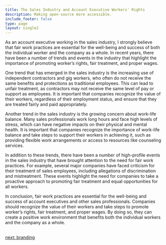 ```yaml
---
title: The Sales Industry and Account Executive Workers' Rights
description: Making open-source more accessible.
include_footer: false
type: page
layout: single2
---
```




As an account executive working in the sales industry, I strongly believe that fair work practices are essential for the well-being and success of both the individual worker and the company as a whole. In recent years, there have been a number of trends and events in the industry that highlight the importance of promoting worker’s rights, fair treatment, and proper wages.

One trend that has emerged in the sales industry is the increasing use of independent contractors and gig workers, who often do not receive the same benefits and protections as traditional employees. This can lead to unfair treatment, as contractors may not receive the same level of pay or support as employees. It is important that companies recognize the value of their workers, regardless of their employment status, and ensure that they are treated fairly and paid appropriately.

Another trend in the sales industry is the growing concern about work-life balance. Many sales professionals work long hours and face high levels of stress, which can have negative impacts on their physical and mental health. It is important that companies recognize the importance of work-life balance and take steps to support their workers in achieving it, such as providing flexible work arrangements or access to resources like counseling services.

In addition to these trends, there have been a number of high-profile events in the sales industry that have brought attention to the need for fair work practices. For example, several major companies have faced criticism for their treatment of sales employees, including allegations of discrimination and mistreatment. These events highlight the need for companies to take a proactive approach to promoting fair treatment and equal opportunities for all workers.

In conclusion, fair work practices are essential for the well-being and success of account executives and other sales professionals. Companies should recognize the value of their workers and take steps to promote worker’s rights, fair treatment, and proper wages. By doing so, they can create a positive work environment that benefits both the individual workers and the company as a whole.

<br>
<a href="https://workdojos.com/accountexecutive/branding">next: branding</a>
</p>